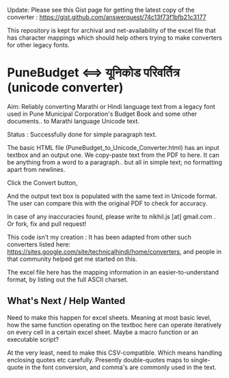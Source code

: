 Update: Please see this Gist page for getting the latest copy of the converter : https://gist.github.com/answerquest/74c13f73f1bfb21c3177

This repository is kept for archival and net-availability of the excel file that has character mappings which should help others trying to make converters for other legacy fonts.


# PuneBudget <==> यूनिकोड परिवर्तित्र (unicode converter)

Aim: Reliably converting Marathi or Hindi language text from a legacy font used in Pune Municipal Corporation's Budget Book and some other documents.. to Marathi language Unicode text.

Status : Successfully done for simple paragraph text.

The basic HTML file (PuneBudget_to_Unicode_Converter.html) has an input textbox and an output one. We copy-paste text from the PDF to here. It can be anything from a word to a paragraph.. but all in simple text; no formatting apart from newlines.

Click the Convert button,

And the output text box is populated with the same text in Unicode format. The user can compare this with the original PDF to check for accuracy.

In case of any inaccuracies found, please write to nikhil.js [at] gmail.com . Or fork, fix and pull request!

This code isn't my creation : It has been adapted from other such converters listed here: https://sites.google.com/site/technicalhindi/home/converters, and people in that community helped get me started on this.

The excel file here has the mapping information in an easier-to-understand format, by listing out the full ASCII charset.

## What's Next / Help Wanted
Need to make this happen for excel sheets. Meaning at most basic level, how the same function operating on the textboc here can operate iteratively on every cell in a certain excel sheet. Maybe a macro function or an executable script? 

At the very least, need to make this CSV-compatible. Which means handling enclosing quotes etc carefully. Presently double-quotes maps to single-quote in the font conversion, and comma's are commonly used in the text.
